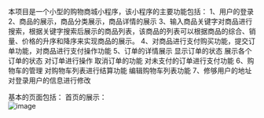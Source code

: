 本项目是一个小型的购物商城小程序，该小程序的主要功能包括：
1、用户的登录
2、商品的展示，商品分类展示，商品详情的展示
3、输入商品关键字对商品进行搜索，根据关键字搜索后展示的商品列表，该商品的列表可以根据商品的综合、销量、价格的升序和降序来实现商品的展示。
4、对商品进行支付购买功能，提交订单功能，对商品进行支付操作功能 
5、订单的详情展示 显示订单的状态 展示各个订单的状态 对订单进行操作 取消订单的功能 对未支付的订单进行支付功能
6、购物车的管理 对购物车列表进行结算功能 编辑购物车列表功能 
7、修够用户的地址 对登录用户的信息进行修改

基本的页面包括：
首页的展示： <br> ![image](https://github.com/TAKcoolXD/uniapp/blob/main/projectShow/%E4%BC%9A%E5%91%98%E4%B8%AD%E5%BF%83%E9%A1%B5%E9%9D%A2.png) <br>
